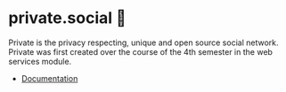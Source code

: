 # private.social 🤠

Private is the privacy respecting, unique and open source social network. Private was first created over the course of the 4th semester in the web services module.

- [Documentation](/docs/)
